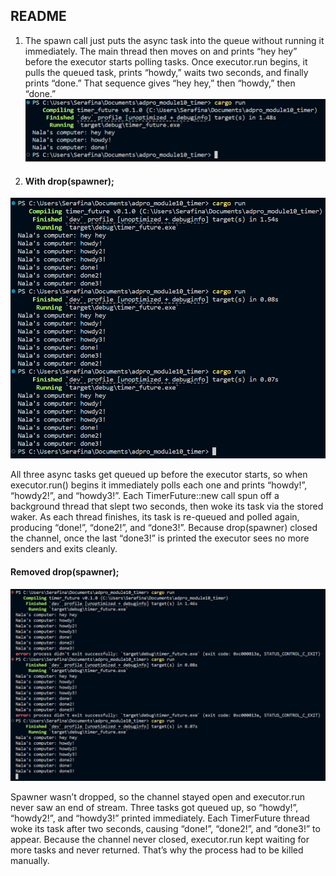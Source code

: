 ## README 
1. The spawn call just puts the async task into the queue without running it immediately. The main thread then moves on and prints “hey hey” before the executor starts polling tasks. Once executor.run begins, it pulls the queued task, prints “howdy,” waits two seconds, and finally prints “done.” That sequence gives “hey hey,” then “howdy,” then “done.”
![Alt text](image.png)

2. #### With drop(spawner);
![Alt text](image-2.png)

All three async tasks get queued up before the executor starts, so when executor.run() begins it immediately polls each one and prints “howdy!”, “howdy2!”, and “howdy3!”. Each TimerFuture::new call spun off a background thread that slept two seconds, then woke its task via the stored waker. As each thread finishes, its task is re-queued and polled again, producing “done!”, “done2!”, and “done3!”. Because drop(spawner) closed the channel, once the last “done3!” is printed the executor sees no more senders and exits cleanly.

#### Removed drop(spawner);
![Alt text](image-1.png)

Spawner wasn’t dropped, so the channel stayed open and executor.run never saw an end of stream. Three tasks got queued up, so “howdy!”, “howdy2!”, and “howdy3!” printed immediately. Each TimerFuture thread woke its task after two seconds, causing “done!”, “done2!”, and “done3!” to appear. Because the channel never closed, executor.run kept waiting for more tasks and never returned. That’s why the process had to be killed manually.
